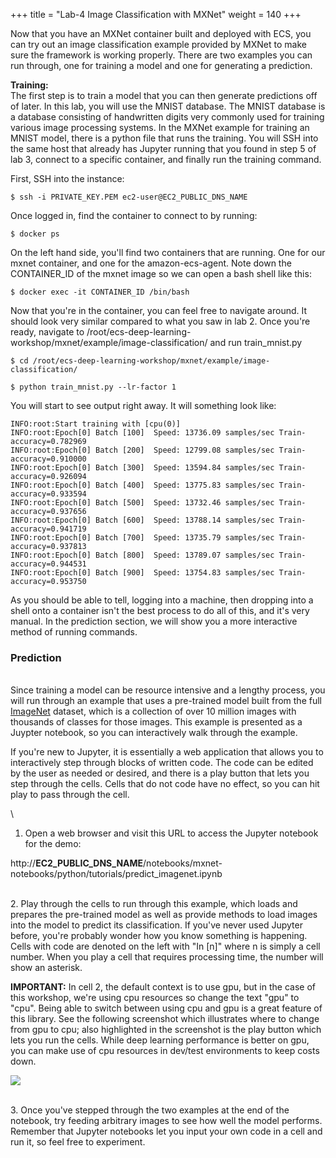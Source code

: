 +++
title = "Lab-4 Image Classification with MXNet"
weight = 140
+++

Now that you have an MXNet container built and deployed with ECS, you can try out an image classification example provided by MXNet to make sure the framework is working properly. There are two examples you can run through, one for training a model and one for generating a prediction.

**Training:**
\
The first step is to train a model that you can then generate predictions off of later. In this lab, you will use the MNIST database. The MNIST database is a database consisting of handwritten digits very commonly used for training various image processing systems. In the MXNet example for training an MNIST model, there is a python file that runs the training. You will SSH into the same host that already has Jupyter running that you found in step 5 of lab 3, connect to a specific container, and finally run the training command.

First, SSH into the instance:

	$ ssh -i PRIVATE_KEY.PEM ec2-user@EC2_PUBLIC_DNS_NAME

Once logged in, find the container to connect to by running:

	$ docker ps

On the left hand side, you'll find two containers that are running. One for our mxnet container, and one for the amazon-ecs-agent. Note down the CONTAINER_ID of the mxnet image so we can open a bash shell like this:

	$ docker exec -it CONTAINER_ID /bin/bash

Now that you're in the container, you can feel free to navigate around. It should look very similar compared to what you saw in lab 2. Once you're ready, navigate to /root/ecs-deep-learning-workshop/mxnet/example/image-classification/ and run train_mnist.py

	$ cd /root/ecs-deep-learning-workshop/mxnet/example/image-classification/
	
	$ python train_mnist.py --lr-factor 1

You will start to see output right away. It will something look like:

	INFO:root:Start training with [cpu(0)]
	INFO:root:Epoch[0] Batch [100]	Speed: 13736.09 samples/sec	Train-accuracy=0.782969
	INFO:root:Epoch[0] Batch [200]	Speed: 12799.08 samples/sec	Train-accuracy=0.910000
	INFO:root:Epoch[0] Batch [300]	Speed: 13594.84 samples/sec	Train-accuracy=0.926094
	INFO:root:Epoch[0] Batch [400]	Speed: 13775.83 samples/sec	Train-accuracy=0.933594
	INFO:root:Epoch[0] Batch [500]	Speed: 13732.46 samples/sec	Train-accuracy=0.937656
	INFO:root:Epoch[0] Batch [600]	Speed: 13788.14 samples/sec	Train-accuracy=0.941719
	INFO:root:Epoch[0] Batch [700]	Speed: 13735.79 samples/sec	Train-accuracy=0.937813
	INFO:root:Epoch[0] Batch [800]	Speed: 13789.07 samples/sec	Train-accuracy=0.944531
	INFO:root:Epoch[0] Batch [900]	Speed: 13754.83 samples/sec	Train-accuracy=0.953750

As you should be able to tell, logging into a machine, then dropping into a shell onto a container isn't the best process to do all of this, and it's very manual. In the prediction section, we will show you a more interactive method of running commands.


### Prediction
\
Since training a model can be resource intensive and a lengthy process, you will run through an example that uses a pre-trained model built from the full [ImageNet](http://image-net.org/) dataset, which is a collection of over 10 million images with thousands of classes for those images. This example is presented as a Juypter notebook, so you can interactively walk through the example.

If you're new to Jupyter, it is essentially a web application that allows you to interactively step through blocks of written code. The code can be edited by the user as needed or desired, and there is a play button that lets you step through the cells. Cells that do not code have no effect, so you can hit play to pass through the cell.

\
1. Open a web browser and visit this URL to access the Jupyter notebook for the demo:

http://__EC2_PUBLIC_DNS_NAME__/notebooks/mxnet-notebooks/python/tutorials/predict_imagenet.ipynb

\
2. Play through the cells to run through this example, which loads and prepares the pre-trained model as well as provide methods to load images into the model to predict its classification. If you've never used Jupyter before, you're probably wonder how you know something is happening. Cells with code are denoted on the left with "In [n]" where n is simply a cell number. When you play a cell that requires processing time, the number will show an asterisk.

**IMPORTANT:** In cell 2, the default context is to use gpu, but in the case of this workshop, we're using cpu resources so change the text "gpu" to "cpu". Being able to switch between using cpu and gpu is a great feature of this library. See the following screenshot which illustrates where to change from gpu to cpu; also highlighted in the screenshot is the play button which lets you run the cells. While deep learning performance is better on gpu, you can make use of cpu resources in dev/test environments to keep costs down.

![](/images/ecs-deep-learning-workshop/jupyter-notebook-predict.png)

\
3. Once you've stepped through the two examples at the end of the notebook, try feeding arbitrary images to see how well the model performs. Remember that Jupyter notebooks let you input your own code in a cell and run it, so feel free to experiment.



